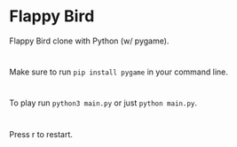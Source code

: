 # Flappy Bird
Flappy Bird clone with Python (w/ pygame).
#
Make sure to run `pip install pygame` in your command line.
#
To play run `python3 main.py` or just `python main.py`.
#
Press r to restart.
